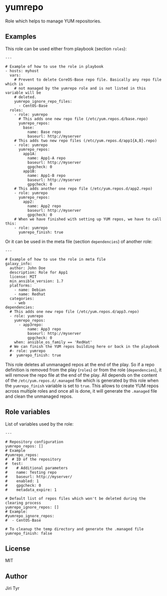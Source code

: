 yumrepo
=======

Role which helps to manage YUM repositories.


Examples
--------

This role can be used either from playbook (section `roles`):

```
---

# Example of how to use the role in playbook
- hosts: myhost
  vars:
    # Prevent to delete CoreOS-Base repo file. Basically any repo file which is
    # not managed by the yumrepo role and is not listed in this variable will be
    # deleted.
    yumrepo_ignore_repo_files:
      - CentOS-Base
  roles:
    - role: yumrepo
      # This adds one new repo file (/etc/yum.repos.d/base.repo)
      yumrepo_repos:
        base:
          name: Base repo
          baseurl: http://myserver
    # This adds two new repo files (/etc/yum.repos.d/app1{A,B}.repo)
    - role: yumrepo
      yumrepo_repos:
        app1A:
          name: App1-A repo
          baseurl: http://myserver
          gpgcheck: 0
        app1B:
          name: App1-B repo
          baseurl: http://myserver
          gpgcheck: 0
    # This adds another one repo file (/etc/yum.repos.d/app2.repo)
    - role: yumrepo
      yumrepo_repos:
        app2:
          name: App2 repo
          baseurl: http://myserver
          gpgcheck: 0
    # When we have finished with setting up YUM repos, we have to call this:
    - role: yumrepo
      yumrepo_finish: true
```

Or it can be used in the meta file (section `dependencies`) of another role:

```
---

# Example of how to use the role in meta file
galaxy_info:
  author: John Doe
  description: Role for App1
  license: MIT
  min_ansible_version: 1.7
  platforms:
    - name: Debian
    - name: Redhat
  categories:
    - web
dependencies:
  # This adds one new repo file (/etc/yum.repos.d/app3.repo)
  - role: yumrepo
    yumrepo_repos:
      - app3repo:
          name: App3 repo
          baseurl: http://myserver
          gpgcheck: 0
    when: ansible_os_family == 'RedHat'
  # We can finish the YUM repos building here or back in the playbook
  #- role: yumrepo
  #  yumrepo_finish: true
```

This role deletes all unmanaged repos at the end of the play. So if a repo
definition is removed from the play (`roles`) or from the role (`dependencies`),
it will remove the repo file at the end of the play. All depends on the content
of the `/etc/yum.repos.d/.managed` file which is generated by this role when the
`yumrepo_finish` variable is set to `true`. This allows to create YUM repos
across multiple roles and once all is done, it will generate the `.managed` file
and clean the unmanaged repos.


Role variables
--------------

List of variables used by the role:

```
---

# Repository configuration
yumrepo_repos: []
# Example
#yumrepo_repos:
#  # ID of the repository
#  test:
#    # Additional parameters
#    name: Testing repo
#    baseurl: http://myserver/
#    enabled: 1
#    gpgcheck: 0
#    metadata_expire: 1

# Default list of repos files which won't be deleted during the clearing process
yumrepo_ignore_repos: []
# Example:
#yumrepo_ignore_repos:
#  - CentOS-Base

# To cleanup the temp directory and generate the .managed file
yumrepo_finish: false
```


License
-------

MIT


Author
------

Jiri Tyr
